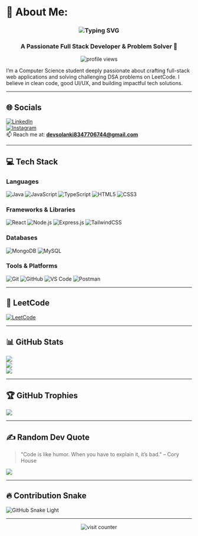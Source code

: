 # 💫 About Me:
<h3 align="center"><img src="https://readme-typing-svg.demolab.com?font=Fira+Code&weight=600&size=25&duration=4000&pause=1000&center=true&width=435&lines=Hi+%F0%9F%91%8B%2C+I'm+Dev+Solanki" alt="Typing SVG" /></h3>
<h3 align="center">A Passionate Full Stack Developer & Problem Solver 🚀</h3>

<p align="center">
  <img src="https://komarev.com/ghpvc/?username=Dev-Solanki-6744&label=Profile%20views&color=0e75b6&style=flat" alt="profile views" />
</p>

I’m a Computer Science student deeply passionate about crafting full-stack web applications and solving challenging DSA problems on LeetCode. I believe in clean code, good UI/UX, and building impactful tech solutions.

---

## 🌐 Socials
[![LinkedIn](https://img.shields.io/badge/LinkedIn-%230077B5.svg?style=for-the-badge&logo=linkedin&logoColor=white)](https://linkedin.com/in/dev-solanki-603a60246)  
[![Instagram](https://img.shields.io/badge/Instagram-E4405F?style=for-the-badge&logo=instagram&logoColor=white)](https://instagram.com/dev_solanki_6744/)  
📫 Reach me at: **devsolanki8347706744@gmail.com**

---

## 💻 Tech Stack

### **Languages**
![Java](https://img.shields.io/badge/Java-ED8B00?style=plastic&logo=java&logoColor=white)
![JavaScript](https://img.shields.io/badge/JavaScript-F7DF1E?style=plastic&logo=javascript&logoColor=black)
![TypeScript](https://img.shields.io/badge/TypeScript-%23007ACC.svg?style=plastic&logo=typescript&logoColor=white)
![HTML5](https://img.shields.io/badge/HTML5-E34F26?style=plastic&logo=html5&logoColor=white)
![CSS3](https://img.shields.io/badge/CSS3-1572B6?style=plastic&logo=css3&logoColor=white)

### **Frameworks & Libraries**
![React](https://img.shields.io/badge/React-20232A?style=plastic&logo=react&logoColor=61DAFB)
![Node.js](https://img.shields.io/badge/Node.js-6DA55F?style=plastic&logo=node.js&logoColor=white)
![Express.js](https://img.shields.io/badge/Express.js-000000?style=plastic&logo=express&logoColor=white)
![TailwindCSS](https://img.shields.io/badge/Tailwind_CSS-38B2AC?style=plastic&logo=tailwind-css&logoColor=white)

### **Databases**
![MongoDB](https://img.shields.io/badge/MongoDB-4EA94B?style=plastic&logo=mongodb&logoColor=white)
![MySQL](https://img.shields.io/badge/MySQL-4479A1?style=plastic&logo=mysql&logoColor=white)

### **Tools & Platforms**
![Git](https://img.shields.io/badge/Git-F05033?style=plastic&logo=git&logoColor=white)
![GitHub](https://img.shields.io/badge/GitHub-181717?style=plastic&logo=github&logoColor=white)
![VS Code](https://img.shields.io/badge/VS_Code-007ACC?style=plastic&logo=visual-studio-code&logoColor=white)
![Postman](https://img.shields.io/badge/Postman-FF6C37?style=plastic&logo=postman&logoColor=white)

---

## 🧠 LeetCode
[![LeetCode](https://img.shields.io/badge/LeetCode-FFA116?style=for-the-badge&logo=leetcode&logoColor=white)](https://leetcode.com/devsolanki8347706744/)

---

## 📊 GitHub Stats

![](https://github-readme-streak-stats.herokuapp.com/?user=Dev-Solanki-6744&theme=radical&hide_border=false)<br/>
![](https://github-readme-stats.vercel.app/api?username=Dev-Solanki-6744&theme=radical&show_icons=true&hide_border=false)<br/>
![](https://github-readme-stats.vercel.app/api/top-langs/?username=Dev-Solanki-6744&theme=radical&layout=compact&hide_border=false)

---

## 🏆 GitHub Trophies
![](https://github-profile-trophy.vercel.app/?username=Dev-Solanki-6744&theme=radical&no-frame=true&no-bg=false&margin-w=4)

---

## ✍️ Random Dev Quote
> "Code is like humor. When you have to explain it, it’s bad." – Cory House

![](https://quotes-github-readme.vercel.app/api?type=horizontal&theme=radical)

---

## 🔥 Contribution Snake

![GitHub Snake Light](https://raw.githubusercontent.com/Dev-Solanki-6744/Dev-Solanki-6744/output/github-snake.svg)



---


<p align="center">
  <img src="https://visitcount.itsvg.in/api?id=Dev-Solanki-6744&icon=0&color=0" alt="visit counter" />
</p>
